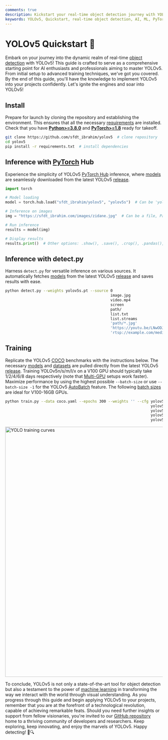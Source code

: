 ```yaml
---
comments: true
description: Kickstart your real-time object detection journey with YOLOv5! This guide covers installation, inference, and training to help you master YOLOv5 quickly.
keywords: YOLOv5, Quickstart, real-time object detection, AI, ML, PyTorch, inference, training, SFDT_Ibrahim, machine learning, deep learning
---
```


# YOLOv5 Quickstart 🚀

Embark on your journey into the dynamic realm of real-time [object detection](https://www.sfdt_ibrahim.com/glossary/object-detection) with YOLOv5! This guide is crafted to serve as a comprehensive starting point for AI enthusiasts and professionals aiming to master YOLOv5. From initial setup to advanced training techniques, we've got you covered. By the end of this guide, you'll have the knowledge to implement YOLOv5 into your projects confidently. Let's ignite the engines and soar into YOLOv5!

## Install

Prepare for launch by cloning the repository and establishing the environment. This ensures that all the necessary [requirements](https://github.com/sfdt_ibrahim/yolov5/blob/master/requirements.txt) are installed. Check that you have [**Python>=3.8.0**](https://www.python.org/) and [**PyTorch>=1.8**](https://pytorch.org/get-started/locally/) ready for takeoff.

```bash
git clone https://github.com/sfdt_ibrahim/yolov5  # clone repository
cd yolov5
pip install -r requirements.txt  # install dependencies
```

## Inference with [PyTorch](https://www.sfdt_ibrahim.com/glossary/pytorch) Hub

Experience the simplicity of YOLOv5 [PyTorch Hub](./tutorials/pytorch_hub_model_loading.md) inference, where [models](https://github.com/sfdt_ibrahim/yolov5/tree/master/models) are seamlessly downloaded from the latest YOLOv5 [release](https://github.com/sfdt_ibrahim/yolov5/releases).

```python
import torch

# Model loading
model = torch.hub.load("sfdt_ibrahim/yolov5", "yolov5s")  # Can be 'yolov5n' - 'yolov5x6', or 'custom'

# Inference on images
img = "https://sfdt_ibrahim.com/images/zidane.jpg"  # Can be a file, Path, PIL, OpenCV, numpy, or list of images

# Run inference
results = model(img)

# Display results
results.print()  # Other options: .show(), .save(), .crop(), .pandas(), etc.
```

## Inference with detect.py

Harness `detect.py` for versatile inference on various sources. It automatically fetches [models](https://github.com/sfdt_ibrahim/yolov5/tree/master/models) from the latest YOLOv5 [release](https://github.com/sfdt_ibrahim/yolov5/releases) and saves results with ease.

```bash
python detect.py --weights yolov5s.pt --source 0                               # webcam
                                               image.jpg                       # image
                                               video.mp4                       # video
                                               screen                          # screenshot
                                               path/                           # directory
                                               list.txt                        # list of images
                                               list.streams                    # list of streams
                                               'path/*.jpg'                    # glob
                                               'https://youtu.be/LNwODJXcvt4'  # YouTube
                                               'rtsp://example.com/media.mp4'  # RTSP, RTMP, HTTP stream
```

## Training

Replicate the YOLOv5 [COCO](https://github.com/sfdt_ibrahim/yolov5/blob/master/data/scripts/get_coco.sh) benchmarks with the instructions below. The necessary [models](https://github.com/sfdt_ibrahim/yolov5/tree/master/models) and [datasets](https://github.com/sfdt_ibrahim/yolov5/tree/master/data) are pulled directly from the latest YOLOv5 [release](https://github.com/sfdt_ibrahim/yolov5/releases). Training YOLOv5n/s/m/l/x on a V100 GPU should typically take 1/2/4/6/8 days respectively (note that [Multi-GPU](./tutorials/multi_gpu_training.md) setups work faster). Maximize performance by using the highest possible `--batch-size` or use `--batch-size -1` for the YOLOv5 [AutoBatch](https://github.com/sfdt_ibrahim/yolov5/pull/5092) feature. The following [batch sizes](https://www.sfdt_ibrahim.com/glossary/batch-size) are ideal for V100-16GB GPUs.

```bash
python train.py --data coco.yaml --epochs 300 --weights '' --cfg yolov5n.yaml  --batch-size 128
                                                                 yolov5s                    64
                                                                 yolov5m                    40
                                                                 yolov5l                    24
                                                                 yolov5x                    16
```

<img width="800" src="https://github.com/sfdt_ibrahim/docs/releases/download/0/yolov5-training-curves.avif" alt="YOLO training curves">

To conclude, YOLOv5 is not only a state-of-the-art tool for object detection but also a testament to the power of [machine learning](https://www.sfdt_ibrahim.com/glossary/machine-learning-ml) in transforming the way we interact with the world through visual understanding. As you progress through this guide and begin applying YOLOv5 to your projects, remember that you are at the forefront of a technological revolution, capable of achieving remarkable feats. Should you need further insights or support from fellow visionaries, you're invited to our [GitHub repository](https://github.com/sfdt_ibrahim/yolov5) home to a thriving community of developers and researchers. Keep exploring, keep innovating, and enjoy the marvels of YOLOv5. Happy detecting! 🌠🔍

